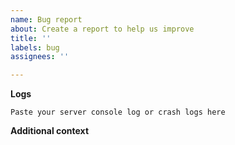 ```yaml
---
name: Bug report
about: Create a report to help us improve
title: ''
labels: bug
assignees: ''

---
```

<!--
First, make sure your latest essential plugin version.
If bug is alive, report here.

You're not need write step by step how to reproduce.
I will take care of tracking down the cause and solving it.
-->

**Logs**
```
Paste your server console log or crash logs here
```

**Additional context**
<!-- If you're using another plugin/mods in server, please write your server plugin/mod names. -->